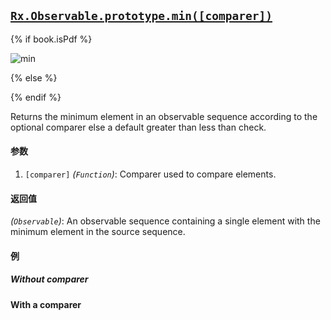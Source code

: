 ## [`Rx.Observable.prototype.min([comparer])`](https://github.com/Reactive-Extensions/RxJS/blob/master/src/core/linq/observable/min.js)

{% if book.isPdf %}

![min](http://reactivex.io/documentation/operators/images/min.png)

{% else %}

<rx-marbles key="min"></rx-marbles>

{% endif %}

Returns the minimum element in an observable sequence according to the optional comparer else a default greater than less than check.

#### 参数
1. `[comparer]` *(`Function`)*:  Comparer used to compare elements.
 
#### 返回值
*(`Observable`)*: An observable sequence containing a single element with the minimum element in the source sequence.
 
#### 例

##### Without comparer

[](http://jsbin.com/gerap/1/embed?js,console)

#### With a comparer

[](http://jsbin.com/cayun/1/embed?js,console)
